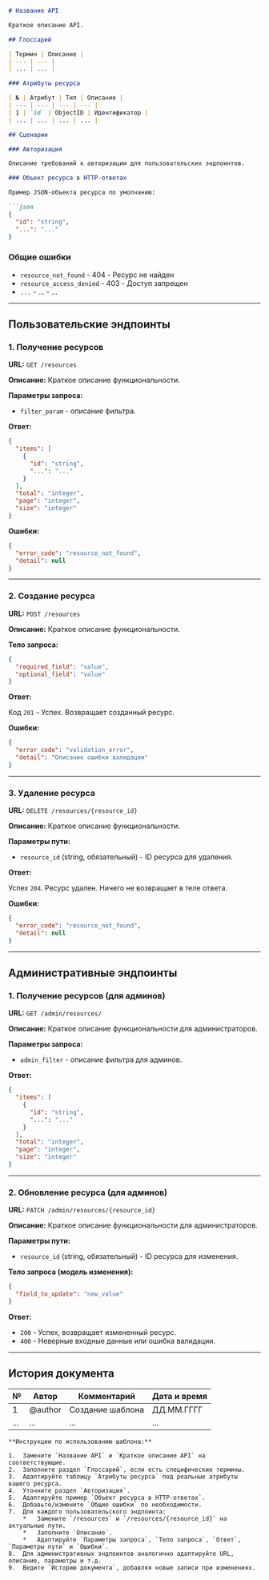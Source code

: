 ```markdown
# Название API

Краткое описание API.

## Глоссарий

| Термин | Описание |
| --- | --- |
| ... | ... |

### Атрибуты ресурса

| № | Атрибут | Тип | Описание |
| --- | --- | --- | --- |
| 1 | `id` | ObjectID | Идентификатор |
| ... | ... | ... | ... |

## Сценарии

### Авторизация

Описание требований к авторизации для пользовательских эндпоинтов.

### Объект ресурса в HTTP-ответах

Пример JSON-объекта ресурса по умолчанию:

```json
{
  "id": "string",
  "...": "..."
}
```

### Общие ошибки

*   `resource_not_found` - 404 - Ресурс не найден
*   `resource_access_denied` - 403 - Доступ запрещен
*   `...` - ... - ...

---

## Пользовательские эндпоинты

### 1. Получение ресурсов

**URL:** `GET /resources`

**Описание:**
Краткое описание функциональности.

**Параметры запроса:**

*   `filter_param` - описание фильтра.

**Ответ:**

```json
{
  "items": [
    {
      "id": "string",
      "...": "..."
    }
  ],
  "total": "integer",
  "page": "integer",
  "size": "integer"
}
```

**Ошибки:**

```json
{
  "error_code": "resource_not_found",
  "detail": null
}
```

---

### 2. Создание ресурса

**URL:** `POST /resources`

**Описание:**
Краткое описание функциональности.

**Тело запроса:**

```json
{
  "required_field": "value",
  "optional_field": "value"
}
```

**Ответ:**

Код `201` - Успех. Возвращает созданный ресурс.

**Ошибки:**

```json
{
  "error_code": "validation_error",
  "detail": "Описание ошибки валидации"
}
```

---

### 3. Удаление ресурса

**URL:** `DELETE /resources/{resource_id}`

**Описание:**
Краткое описание функциональности.

**Параметры пути:**

*   `resource_id` (string, обязательный) - ID ресурса для удаления.

**Ответ:**

Успех `204`. Ресурс удален. Ничего не возвращает в теле ответа.

**Ошибки:**

```json
{
  "error_code": "resource_not_found",
  "detail": null
}
```

---

## Административные эндпоинты

### 1. Получение ресурсов (для админов)

**URL:** `GET /admin/resources/`

**Описание:**
Краткое описание функциональности для администраторов.

**Параметры запроса:**

*   `admin_filter` - описание фильтра для админов.

**Ответ:**

```json
{
  "items": [
    {
      "id": "string",
      "...": "..."
    }
  ],
  "total": "integer",
  "page": "integer",
  "size": "integer"
}
```

---

### 2. Обновление ресурса (для админов)

**URL:** `PATCH /admin/resources/{resource_id}`

**Описание:**
Краткое описание функциональности для администраторов.

**Параметры пути:**

*   `resource_id` (string, обязательный) - ID ресурса для изменения.

**Тело запроса (модель изменения):**

```json
{
  "field_to_update": "new_value"
}
```

**Ответ:**

*   `200` - Успех, возвращает измененный ресурс.
*   `400` - Неверные входные данные или ошибка валидации.

---

## История документа

| № | Автор | Комментарий | Дата и время |
| --- | --- | --- | --- |
| 1 | @author | Создание шаблона | ДД.ММ.ГГГГ |
| ... | ... | ... | ... |

```
**Инструкции по использованию шаблона:**

1.  Замените `Название API` и `Краткое описание API` на соответствующие.
2.  Заполните раздел `Глоссарий`, если есть специфические термины.
3.  Адаптируйте таблицу `Атрибуты ресурса` под реальные атрибуты вашего ресурса.
4.  Уточните раздел `Авторизация`.
5.  Адаптируйте пример `Объект ресурса в HTTP-ответах`.
6.  Добавьте/измените `Общие ошибки` по необходимости.
7.  Для каждого пользовательского эндпоинта:
    *   Замените `/resources` и `/resources/{resource_id}` на актуальные пути.
    *   Заполните `Описание`.
    *   Адаптируйте `Параметры запроса`, `Тело запроса`, `Ответ`, `Параметры пути` и `Ошибки`.
8.  Для административных эндпоинтов аналогично адаптируйте URL, описание, параметры и т.д.
9.  Ведите `Историю документа`, добавляя новые записи при изменениях.
```
```
